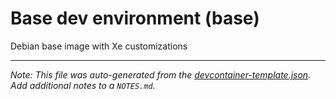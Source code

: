 
# Base dev environment (base)

Debian base image with Xe customizations





---

_Note: This file was auto-generated from the [devcontainer-template.json](https://github.com/Xe/devcontainer-base/blob/main/src/base/devcontainer-template.json).  Add additional notes to a `NOTES.md`._
